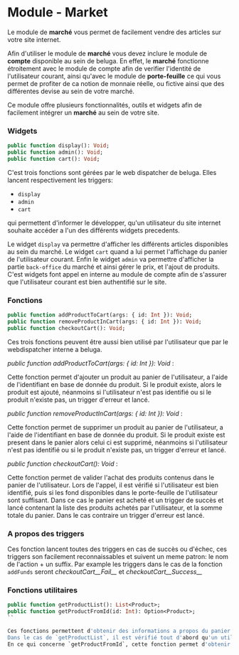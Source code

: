 Module - Market
===============

Le module de __marché__ vous permet de facilement vendre des articles sur votre site internet.

Afin d'utiliser le module de __marché__ vous devez inclure le module de __compte__ disponible au sein 
de beluga. En effet, le __marché__ fonctionne étroitement avec le module de compte afin de verifier l'identité de l'utilisateur courant, ainsi qu'avec le module de __porte-feuille__ ce qui vous permet de profiter de ca notion de monnaie réelle, ou fictive ainsi que des différentes devise au sein de votre marché.

Ce module offre plusieurs fonctionnalités, outils et widgets afin de facilement intégrer un __marché__ au sein de votre site.

### Widgets

```Haxe
public function display(): Void;
public function admin(): Void;
public function cart(): Void;
```

C'est trois fonctions sont gérées par le web dispatcher de beluga. Elles lancent respectivement les triggers:

* `display`
* `admin`
* `cart`

qui permettent d'informer le développer, qu'un utilisateur du site internet souhaite accéder a l'un des différents widgets precedents.

Le widget `display` va permettre d'afficher les différents articles disponibles au sein du marché.
Le widget `cart` quand a lui permet l'affichage du panier de l'utilisateur courant.
Enfin le widget `admin` va permettre d'afficher la partie `back-office` du marché et ainsi gérer le prix, et l'ajout de produits.
C'est widgets font appel en interne au module de compte afin de s'assurer que l'utilisateur courant est bien authentifié sur le site.

### Fonctions

```Haxe
public function addProductToCart(args: { id: Int }): Void;
public function removeProductInCart(args: { id: Int }): Void;
public function checkoutCart(): Void;
```

Ces trois fonctions peuvent être aussi bien utilisé par l'utilisateur que par le webdispatcher interne a beluga.

*public function addProductToCart(args: { id: Int }): Void* :

Cette fonction permet d'ajouter un produit au panier de l'utilisateur, a l'aide de l'identifiant en base de donnée du produit. Si le produit existe, alors le produit est ajouté, néanmoins si l'utilisateur n'est pas identifié ou si le produit n'existe pas, un trigger d'erreur et lancé.

*public function removeProductInCart(args: { id: Int }): Void* :

Cette fonction permet de supprimer un produit au panier de l'utilisateur, a l'aide de l'identifiant en base de donnée du produit. Si le produit existe est present dans le panier alors celui ci est supprimé, néanmoins si l'utilisateur n'est pas identifié ou si le produit n'existe pas, un trigger d'erreur et lancé.

*public function checkoutCart(): Void* :

Cette fonction permet de valider l'achat des produits contenus dans le panier de l'utilisateur. Lors de l'appel, il est vérifié si l'utilisateur est bien identifié, puis si les fond disponibles dans le porte-feuille de l'utilisateur sont suffisant. Dans ce cas le panier est acheté et un trigger de succès et lancé contenant la liste des produits achetés par l'utilisateur, et la somme totale du panier. Dans le cas contraire un trigger d'erreur est lancé.

### A propos des triggers

Ces fonction lancent toutes des triggers en cas de succès ou d'échec, ces triggers son facilement reconnaissables 
et suivent un meme patron: le nom de l'action + un suffix. Par example les triggers dans le cas de la fonction 
`addFunds` seront *checkoutCart__Fail__* et *checkoutCart__Success__*

### Fonctions utilitaires

```Haxe
public function getProductList(): List<Product>;
public function getProductFromId(id: Int): Option<Product>;
``

Ces fonctions permettent d'obtenir des informations a propos du panier courant d'un utilisateur, ou encore a propos d'un produit.
Dans le cas de `getProductList`, il est vérifié tout d'abord qu'un utilisateur est bien connecté sur le site, puis que celui ci posséde bien un panier. Dans ce cas la liste des produits au sein du panier est retournée. Dans le cas contraire un trigger d'erreur est lancé.
En ce qui concerne `getProductFromId`, cette fonction permet d'obtenir un produit par son identifiant.
